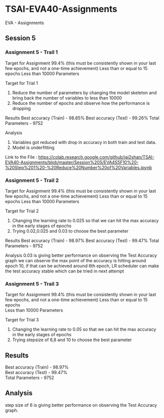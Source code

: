 # TSAI-EVA40-Assignments
EVA - Assignments

## Session 5

### Assignment 5 - Trail 1
Target for Assignment
99.4% (this must be consistently shown in your last few epochs, and not a one-time achievement) Less than or equal to 15 epochs
Less than 10000 Parameters

Target for Trial 1
1) Reduce the number of parameters by changing the model skeleton and bring back the number of variables to less than 10000
2) Reduce the number of epochs and observe how the performance is dropping

Results
Best accuracy (Train) - 98.85%
Best accuracy (Test) - 99.26%
Total Parameters - 9752

Analysis
1) Variables got reduced with drop in accuracy in both train and test data.
2) Model is underfitting

Link to the File : https://colab.research.google.com/github/jai2shan/TSAI-EVA40-Assignments/blob/master/Session%205/EVA4S5F10%20-%20Step%201%20-%20Reduce%20Number%20of%20Variables.ipynb

### Assignment 5 - Trail 2
Target for Assignment
99.4% (this must be consistently shown in your last few epochs, and not a one-time achievement) Less than or equal to 15 epochs
Less than 10000 Parameters

Target for Trial 2
1) Changing the learning rate to 0.025 so that we can hit the max accuracy in the early stages of epochs
2) Trying 0.02,0.025 and 0.03 to choose the best parameter

Results
Best accuracy (Train) - 98.97%
Best accuracy (Test) - 99.47%
Total Parameters - 9752

Analysis
0.03 is giving better performance on observing the Test Accuracy graph we can observe the max point of the accuracy is hitting around epoch 10, if that can be achieved around 6th epoch, LR scheduler can make the test accuracy stable which can be tried in next attempt


### Assignment 5 - Trail 3   
Target for Assignment
99.4% (this must be consistently shown in your last few epochs, and not a one-time achievement)
Less than or equal to 15 epochs      
Less than 10000 Parameters

Target for Trial 3
 1) Changing the learning rate to 0.05 so that we can hit the max accuracy in the early stages of epochs   
 2) Trying stepsize of 6,8 and 10 to choose the best parameter

## Results
Best accuracy (Train) - 98.97%    
Best accuracy (Test) - 99.47%    
Total Parameters - 9752

 
## Analysis
step size of 6 is giving better performance on observing the Test Accuracy graph.
